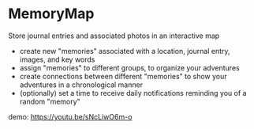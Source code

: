 # MemoryMap

Store journal entries and associated photos in an interactive map
- create new "memories" associated with a location, journal entry, images, and key words
- assign "memories" to different groups, to organize your adventures
- create connections between different "memories" to show your adventures in a chronological manner
- (optionally) set a time to receive daily notifications reminding you of a random "memory"

demo: https://youtu.be/sNcLiwO6m-o
